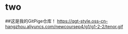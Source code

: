 # two
##这是我的GitPige仓库！
https://qgt-style.oss-cn-hangzhou.aliyuncs.com/newcoursep4/g1/g1-2-2/tenor.gif
